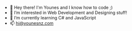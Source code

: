 - 👋 Hey there! I'm Younes and I know how to code ;)
- 👀 I’m interested in Web Development and Designing stuff!
- 🌱 I’m currently learning C# and JavaScript
- 📫 hi@younesnz.com

<!---
Younesnz/Younesnz is a ✨ special ✨ repository because its `README.md` (this file) appears on your GitHub profile.
You can click the Preview link to take a look at your changes.
--->
